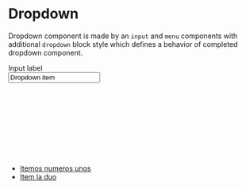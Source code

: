 # Dropdown

Dropdown component is made by an `input` and `menu` components with additional `dropdown` block style which defines a behavior of completed dropdown component.

<div class="skittles-components-sample">
    <label class="input dropdown">
        <div class="input__label">Input label</div>
        <div class="input__envelope">
            <input class="input__control" type="text" value="Dropdown item" readonly>
            <div class="input__icon">
                <svg class="icon"><use xlink:href="#chevron-down" /></svg>
            </div>
        </div>
        <section class="menu menu--spread menu--float">
            <ul class="menu__items">
                <li><a class="menu__item" href="">Itemos numeros unos</a></li>
                <li><a class="menu__item" href="">Item la duo</a></li>
            </ul>
        </section>
    </label>
</div>